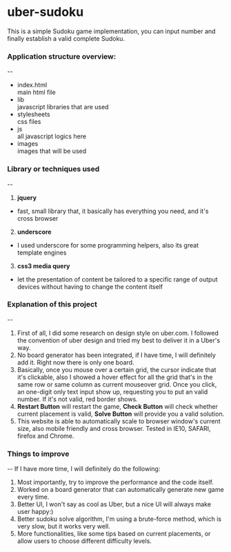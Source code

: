 uber-sudoku
===========

This is a simple Sudoku game implementation, you can input number and finally establish a valid complete Sudoku.

### Application structure overview:
--
* index.html   
   main html file
* lib  
  javascript libraries that are used
* stylesheets  
  css files
* js  
  all javascript logics here
* images  
  images that will be used

### Library or techniques used
--
1. **jquery**
  * fast, small library that, it basically has everything you need, and it's cross browser
2. **underscore**
  * I used underscore for some programming helpers, also its great template engines
3. **css3 media query**
  * let the presentation of content be tailored to a specific range of output devices without having to change the content itself

### Explanation of this project
--
1. First of all, I did some research on design style on uber.com. I followed the convention of uber design and tried my best to deliver it in a Uber's way. 
2. No board generator has been integrated, if I have time, I will definitely add it. Right now there is only one board. 
3. Basically, once you mouse over a certain grid, the cursor indicate that it's clickable, also I showed a hover effect for all the grid that's in the same row or same column as current mouseover grid. Once you click, an one-digit only text input show up, requesting you to put an valid number. If it's not valid, red border shows. 
4. **Restart Button** will restart the game, **Check Button** will check whether current placement is valid, **Solve Button** will provide you a valid solution.
5. This website is able to automatically scale to browser window's current size, also mobile friendly and cross browser. Tested in IE10, SAFARI, firefox and Chrome.

### Things to improve
--
If I have more time, I will definitely do the following:

1. Most importantly, try to improve the performance and the code itself. 
2. Worked on a board generator that can automatically generate new game every time.
3. Better UI, I won't say as cool as Uber, but a nice UI will always make user happy:)
4. Better sudoku solve algorithm, I'm using a brute-force method, which is very slow, but it works very well.
5. More functionalities, like some tips based on current placements, or allow users to choose different difficulty levels.
